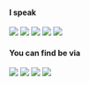 #### I speak

![](https://img.shields.io/badge/λ-Racket-9cf?style=flat-square&logo=Scheme&labelColor=FF0000&color=blue)
![](https://img.shields.io/badge/-Python-9cf?style=flat-square&logo=Python&labelColor=ffd43b&logoColor=4b8bbe&color=4b8bbe)
![](https://img.shields.io/badge/-Java-9cf?style=flat-square&logo=Java&labelColor=5382a1&logoColor=f89820&color=f89820)
![](https://img.shields.io/badge/-JavaScript-9cf?style=flat-square&logo=JavaScript&labelColor=F0DB4F&logoColor=323330&color=323330)
![](https://img.shields.io/badge/-HTML&CSS-9cf?style=flat-square&logo=HTML5&labelColor=FFFFFF&logoColor=F16529&color=E44D26)

#### You can find be via
[![](https://img.shields.io/badge/-Twitter-00acee?style=flat-square&labelColor=white&logo=twitter)](https://twitter.com/nagainochiyuki)
[![](https://img.shields.io/badge/-Website-black?style=flat-square&logo=ubuntu&logoColor=000000&labelColor=white)](https://yukimuon.com)
[![](https://img.shields.io/badge/-Telegram-blue?style=flat-square&labelColor=f0f0f0&logo=telegram&logoColor=white)](https://t.me/yukimuon)
[![](https://img.shields.io/badge/-Resume-grey?style=flat-square&labelColor=f0f0f0&logo=LibreOffice&logoColor=black)](https://yukimuon.com/resume/)
